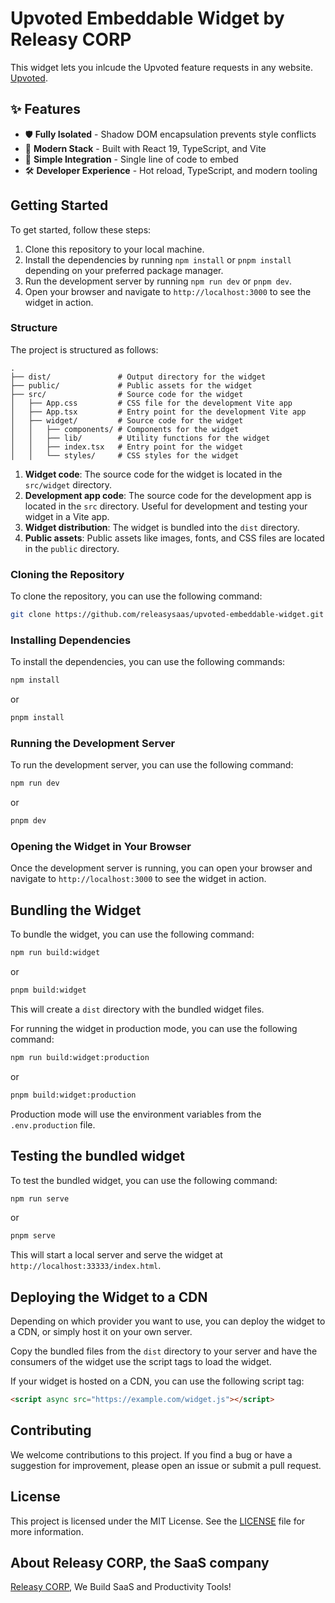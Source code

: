 # Upvoted Embeddable Widget by Releasy CORP

This widget lets you inlcude the Upvoted feature requests in any website. [Upvoted](https://upvoted.io).

## ✨ Features

- 🛡️ **Fully Isolated** - Shadow DOM encapsulation prevents style conflicts
- 🚀 **Modern Stack** - Built with React 19, TypeScript, and Vite
- 🔌 **Simple Integration** - Single line of code to embed
- 🛠️ **Developer Experience** - Hot reload, TypeScript, and modern tooling

## Getting Started

To get started, follow these steps:

1. Clone this repository to your local machine.
2. Install the dependencies by running `npm install` or `pnpm install` depending on your preferred package manager.
3. Run the development server by running `npm run dev` or `pnpm dev`.
4. Open your browser and navigate to `http://localhost:3000` to see the widget in action.

### Structure

The project is structured as follows:

```
.
├── dist/               # Output directory for the widget
├── public/             # Public assets for the widget
├── src/                # Source code for the widget
│   ├── App.css         # CSS file for the development Vite app
│   ├── App.tsx         # Entry point for the development Vite app
│   ├── widget/         # Source code for the widget
│   │   ├── components/ # Components for the widget
│   │   ├── lib/        # Utility functions for the widget
│   │   ├── index.tsx   # Entry point for the widget
│   │   └── styles/     # CSS styles for the widget
```

1. **Widget code**: The source code for the widget is located in the `src/widget` directory.
2. **Development app code**: The source code for the development app is located in the `src` directory. Useful for development and testing your widget in a Vite app.
3. **Widget distribution**: The widget is bundled into the `dist` directory.
4. **Public assets**: Public assets like images, fonts, and CSS files are located in the `public` directory.

### Cloning the Repository

To clone the repository, you can use the following command:

```bash
git clone https://github.com/releasysaas/upvoted-embeddable-widget.git
```

### Installing Dependencies

To install the dependencies, you can use the following commands:

```bash
npm install
```

or

```bash
pnpm install
```

### Running the Development Server

To run the development server, you can use the following command:

```bash
npm run dev
```

or

```bash
pnpm dev
```

### Opening the Widget in Your Browser

Once the development server is running, you can open your browser and navigate to `http://localhost:3000` to see the widget in action.

## Bundling the Widget

To bundle the widget, you can use the following command:

```bash
npm run build:widget
```

or

```bash
pnpm build:widget
```

This will create a `dist` directory with the bundled widget files.

For running the widget in production mode, you can use the following command:

```bash
npm run build:widget:production
```

or

```bash
pnpm build:widget:production
```

Production mode will use the environment variables from the `.env.production` file.

## Testing the bundled widget

To test the bundled widget, you can use the following command:

```bash
npm run serve
```

or

```bash
pnpm serve
```

This will start a local server and serve the widget at `http://localhost:33333/index.html`.

## Deploying the Widget to a CDN

Depending on which provider you want to use, you can deploy the widget to a CDN, or simply host it on your own server.

Copy the bundled files from the `dist` directory to your server and have the consumers of the widget use the script tags to load the widget.

If your widget is hosted on a CDN, you can use the following script tag:

```html
<script async src="https://example.com/widget.js"></script>
```

## Contributing

We welcome contributions to this project. If you find a bug or have a suggestion for improvement, please open an issue or submit a pull request.

## License

This project is licensed under the MIT License. See the [LICENSE](LICENSE) file for more information.

## About Releasy CORP, the SaaS company

[Releasy CORP](https://www.releasy.xyz), We Build SaaS and Productivity Tools!
